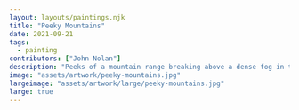 ```yaml
---
layout: layouts/paintings.njk
title: "Peeky Mountains"
date: 2021-09-21
tags: 
  - painting
contributors: ["John Nolan"]
description: "Peeks of a mountain range breaking above a dense fog in the distance."
image: "assets/artwork/peeky-mountains.jpg"
largeimage: "assets/artwork/large/peeky-mountains.jpg"
large: true
---
```

